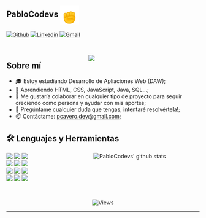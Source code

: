 <!-- Your title -->
## PabloCodevs <img src="./assets/hand.gif" alt="hand waving" width="50" style="display:inline-block; vertical-align:middle;">

<!-- Badges -->
[![Github](https://img.shields.io/badge/-Github-000?style=flat&logo=Github&logoColor=white)](https://github.com/PabloCodevs)
[![Linkedin](https://img.shields.io/badge/-LinkedIn-blue?style=flat&logo=Linkedin&logoColor=white)](https://es.linkedin.com/in/pablocodevs)
[![Gmail](https://img.shields.io/badge/-Gmail-c14438?style=flat&logo=Gmail&logoColor=white)](mailto:pcavero.dev@gmail.com)

&nbsp;

<!-- Imagen alineada a la derecha -->
<img align="right" width="290" src="https://media.discordapp.net/attachments/621814689994899457/1367215118420672543/e8f453469a3ec97ecd354df465d73913.gif?ex=6813c5cd&is=6812744d&hm=ab0efadfe873f45e1dd356a7654971bb4376f8e691b02c6309300a0d6151d9cd&=&width=625&height=625" />

## Sobre mí

- 🎓 Estoy estudiando Desarrollo de Apliaciones Web (DAW);
- 🌱 Aprendiendo HTML, CSS, JavaScript, Java, SQL...;
- 🤝 Me gustaría colaborar en cualquier tipo de proyecto para seguir creciendo como persona y ayudar con mis aportes;
- 💬 Pregúntame cualquier duda que tengas, intentaré resolvértela!;
- 📫 Contáctame: pcavero.dev@gmail.com;

  
## 🛠️ Lenguajes y Herramientas
<p>
  <a href="https://github.com/PabloCodevs">
    <img width="55%" align="right" alt="PabloCodevs' github stats" src="https://github-readme-stats.vercel.app/api?username=PabloCodevs&show_icons=true&hide_border=true" />
  </a>
  <code><img width="10%" src="https://www.vectorlogo.zone/logos/w3_html5/w3_html5-ar21.svg"></code>
  <code><img width="10%" src="https://www.vectorlogo.zone/logos/w3_css/w3_css-ar21.svg"></code>
  <code><img width="10%" src="https://www.vectorlogo.zone/logos/javascript/javascript-ar21.svg"></code>
  <br />
  <code><img width="10%" src="https://www.vectorlogo.zone/logos/java/java-ar21.svg"></code>
  <code><img width="10%" src="https://www.vectorlogo.zone/logos/mysql/mysql-ar21.svg"></code>
  <code><img width="10%" src="https://www.vectorlogo.zone/logos/typescriptlang/typescriptlang-ar21.svg"></code>
  <br />
  <code><img width="10%" src="https://www.vectorlogo.zone/logos/phpmyadmin/phpmyadmin-ar21.svg"></code>
  <code><img width="10%" src="https://www.vectorlogo.zone/logos/reactjs/reactjs-ar21.svg"></code>
  <code><img width="10%" src="https://www.vectorlogo.zone/logos/git-scm/git-scm-ar21.svg"></code>
  <br />
  <code><img width="10%" src="https://www.vectorlogo.zone/logos/apache/apache-ar21.svg"></code>
  <code><img width="10%" src="https://www.vectorlogo.zone/logos/eclipse/eclipse-ar21.svg"></code>
  <code><img width="10%" src="https://www.vectorlogo.zone/logos/visualstudio_code/visualstudio_code-ar21.svg"></code>
</p>

&nbsp;

<p align="center">
  <img alt="Views" src="https://badges.pufler.dev/visits/PabloCodevs/PabloCodevs" />
</p>

---

<!-- Optional project showcase -->
<!-- 
<p align="center">
  <a href="https://github.com/PabloCodevs/your-project">
    <img align="center" src="https://github-readme-stats.vercel.app/api/pin/?username=PabloCodevs&repo=your-project" />
  </a>
</p>
-->
